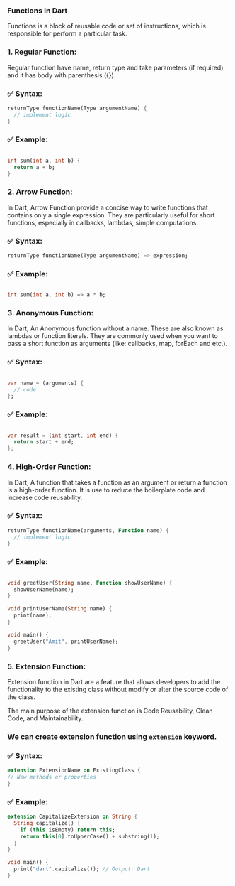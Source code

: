 ### Functions in Dart

Functions is a block of reusable code or set of instructions, which is responsible for perform a
particular task.

### 1. Regular Function:

Regular function have name, return type and take parameters (if required) and it has body with
parenthesis ({}).

### ✅ **Syntax:**

```dart
returnType functionName(Type argumentName) {
  // implement logic
}

```

### ✅ **Example:**

```dart

int sum(int a, int b) {
  return a + b;
}

```

### 2. Arrow Function:

In Dart, Arrow Function provide a concise way to write functions that contains only a single
expression.
They are particularly useful for short functions, especially in callbacks, lambdas, simple
computations.

### ✅ **Syntax:**

```dart
returnType functionName(Type argumentName) => expression;

```

### ✅ **Example:**

```dart

int sum(int a, int b) => a * b;

```

### 3. Anonymous Function:

In Dart, An Anonymous function without a name. These are also known as lambdas or function literals.
They are commonly used when you want to pass a short function as arguments (like: callbacks, map,
forEach and etc.).

### ✅ **Syntax:**

```dart

var name = (arguments) {
  // code
};

```

### ✅ **Example:**

```dart

var result = (int start, int end) {
  return start + end;
};

```

### 4. High-Order Function:

In Dart, A function that takes a function as an argument or return a function is a high-order
function.
It is use to reduce the boilerplate code and increase code reusability.

### ✅ **Syntax:**

```dart
returnType functionName(arguments, Function name) {
  // implement logic
}

```

### ✅ **Example:**

```dart

void greetUser(String name, Function showUserName) {
  showUserName(name);
}

void printUserName(String name) {
  print(name);
}

void main() {
  greetUser("Amit", printUserName);
}


```

### 5. Extension Function:

Extension function in Dart are a feature that allows developers to add the functionality to the
existing class without modify or alter the source code of the class.

The main purpose of the extension function is Code Reusability, Clean Code, and Maintainability.

### We can create extension function using `extension` keyword.

### ✅ **Syntax:**

````dart
extension ExtensionName on ExistingClass {
// New methods or properties
}
````

### ✅ **Example:**

```dart
extension CapitalizeExtension on String {
  String capitalize() {
    if (this.isEmpty) return this;
    return this[0].toUpperCase() + substring(1);
  }
}

void main() {
  print("dart".capitalize()); // Output: Dart
}

```


